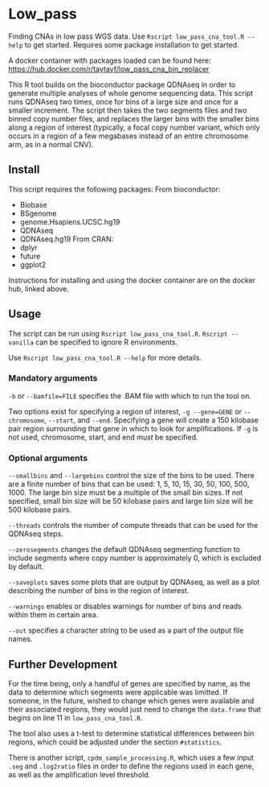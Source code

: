 # Low_pass
Finding CNAs in low pass WGS data. Use `Rscript low_pass_cna_tool.R --help` to get started. Requires some package installation to get started. 

A docker container with packages loaded can be found here: https://hub.docker.com/r/taytayf/low_pass_cna_bin_replacer

This R tool builds on the bioconductor package QDNAseq in order to generate multiple analyses of whole genome sequencing data. This script runs QDNAseq two times, once for bins of a large size and once for a smaller increment. The script then takes the two segments files and two binned copy number files, and replaces the larger bins with the smaller bins along a region of interest (typically, a focal copy number variant, which only occurs in a region of a few megabases instead of an entire chromosome arm, as in a normal CNV).

## Install
This script requires the following packages:
From bioconductor:
- Biobase
- BSgenome
- genome.Hsapiens.UCSC.hg19
- QDNAseq
- QDNAseq.hg19
From CRAN:
- dplyr
- future
- ggplot2

Instructions for installing and using the docker container are on the docker hub, linked above.

## Usage
The script can be run using `Rscript low_pass_cna_tool.R`. `Rscript --vanilla` can be specified to ignore R environments.  

Use `Rscript low_pass_cna_tool.R --help` for more details.  

### Mandatory arguments
`-b` or `--bamfile=FILE` specifies the .BAM file with which to run the tool on.  

Two options exist for specifying a region of interest, `-g --gene=GENE` or `--chromosome`, `--start`, and `--end`. Specifying a gene will create a 150 kilobase pair region surrounding that gene in which to look for amplifications. If `-g` is not used, chromosome, start, and end _must_ be specified.  

### Optional arguments
`--smallbins` and `--largebins` control the size of the bins to be used. There are a finite number of bins that can be used: 1, 5, 10, 15, 30, 50, 100, 500, 1000. The large bin size must be a multiple of the small bin sizes. If not specified, small bin size will be 50 kilobase pairs and large bin size will be 500 kilobase pairs.

`--threads` controls the number of compute threads that can be used for the QDNAseq steps.  

`--zerosegments` changes the default QDNAseq segmenting function to include segments where copy number is approximately 0, which is excluded by default.  

`--saveplots` saves some plots that are output by QDNAseq, as well as a plot describing the number of bins in the region of interest.  

`--warnings` enables or disables warnings for number of bins and reads within them in certain area.  

`--out` specifies a character string to be used as a part of the output file names.

## Further Development
For the time being, only a handful of genes are specified by name, as the data to determine which segments were applicable was limitted. If someone, in the future, wished to change which genes were available and their associated regions, they would just need to change the `data.frame` that begins on line 11 in `low_pass_cna_tool.R`.  

The tool also uses a t-test to determine statistical differences between bin regions, which could be adjusted under the section `#statistics`.

There is another script, `cpdm_sample_processing.R`, which uses a few input `.seg` and `.log2ratio` files in order to define the regions used in each gene, as well as the amplification level threshold.  


